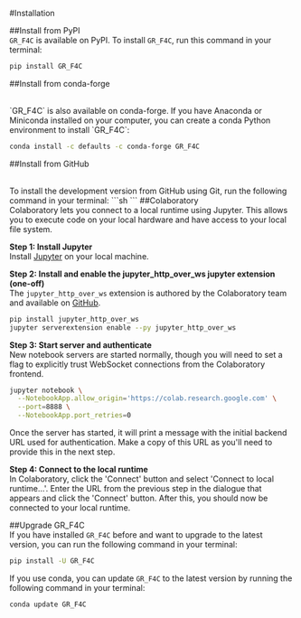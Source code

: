 #Installation



##Install from PyPI
<br>
`GR_F4C` is available on PyPI. To install `GR_F4C`, run this command in your terminal:

```sh
pip install GR_F4C
```
##Install from conda-forge

<br>
`GR_F4C` is also available on conda-forge. If you have Anaconda or Miniconda installed on your computer, you can create a conda Python environment to install `GR_F4C`:

```sh
conda install -c defaults -c conda-forge GR_F4C
```
##Install from GitHub

<br>
To install the development version from GitHub using Git, run the following command in your terminal:
```sh
```
##Colaboratory 

<br>
Colaboratory lets you connect to a local runtime using Jupyter. This allows you to execute code on your local hardware and have access to your local file system.

**Step 1: Install Jupyter**<br>
Install [Jupyter](https://jupyter.org/install) on your local machine.

**Step 2: Install and enable the jupyter_http_over_ws jupyter extension (one-off)** <br>
The ```jupyter_http_over_ws``` extension is authored by the Colaboratory team and available on [GitHub](https://github.com/googlecolab/jupyter_http_over_ws).

```sh
pip install jupyter_http_over_ws
jupyter serverextension enable --py jupyter_http_over_ws
```
**Step 3: Start server and authenticate**<br>
New notebook servers are started normally, though you will need to set a flag to explicitly trust WebSocket connections from the Colaboratory frontend.

```sh
jupyter notebook \
  --NotebookApp.allow_origin='https://colab.research.google.com' \
  --port=8888 \
  --NotebookApp.port_retries=0
```   
Once the server has started, it will print a message with the initial backend URL used for authentication. Make a copy of this URL as you'll need to provide this in the next step.

**Step 4: Connect to the local runtime**<br>
In Colaboratory, click the 'Connect' button and select 'Connect to local runtime…'. Enter the URL from the previous step in the dialogue that appears and click the 'Connect' button. After this, you should now be connected to your local runtime.

##Upgrade GR_F4C
<br>
If you have installed `GR_F4C` before and want to upgrade to the latest version, you can run the following command in your terminal:

```sh
pip install -U GR_F4C
```
If you use conda, you can update `GR_F4C` to the latest version by running the following command in your terminal:

```sh
conda update GR_F4C
```
